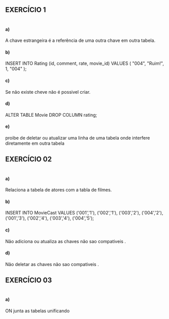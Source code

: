 ## EXERCÍCIO 1 <h1>

#### a)

A chave estrangeira é a referência de uma outra chave  em outra tabela.

#### b)

INSERT INTO Rating (id, comment, rate, movie_id)
VALUES (
"004",
"Ruim!",
1,
"004"
);

#### c)
Se não existe cheve
não é possivel criar.

#### d)

ALTER TABLE Movie DROP COLUMN rating;

#### e)


proibe de deletar ou atualizar uma linha de uma tabela  onde interfere diretamente em outra tabela 

## EXERCÍCIO 02 <h1>

#### a)
Relaciona a tabela de atores com a tabla de filmes.
#### b)
INSERT INTO MovieCast VALUES
('001','1'), ('002','1'), ('003','2'),
('004','2'), ('001','3'), ('002','4'),
('003','4'), ('004','5');

#### c)
Não adiciona ou atualiza  as chaves não sao compativeis .
#### d)
Não deletar  as chaves não sao compativeis .

## EXERCÍCIO 03 <h1>

#### a)
 ON junta as tabelas unificando
